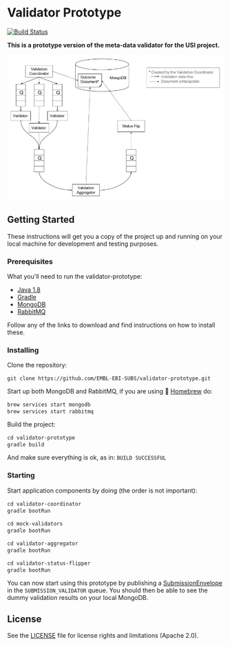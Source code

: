 # Validator Prototype
[![Build Status](https://travis-ci.org/EMBL-EBI-SUBS/validator-prototype.svg?branch=master)](https://travis-ci.org/EMBL-EBI-SUBS/validator-prototype)

**This is a prototype version of the meta-data validator for the USI project.**

![image](validator-prototype.png)

## Getting Started

These instructions will get you a copy of the project up and running on your local machine for development and testing purposes.

### Prerequisites
What you'll need to run the validator-prototype:
- [Java 1.8](http://www.oracle.com/technetwork/java/javase/downloads/index-jsp-138363.html)
- [Gradle](https://gradle.org/)
- [MongoDB](https://www.mongodb.com/download-center?jmp=nav#community)
- [RabbitMQ](https://www.rabbitmq.com/)

Follow any of the links to download and find instructions on how to install these.

### Installing
Clone the repository:
```
git clone https://github.com/EMBL-EBI-SUBS/validator-prototype.git
```
Start up both MongoDB and RabbitMQ, if you are using :beer: [Homebrew](https://brew.sh/) do:
```
brew services start mongodb
brew services start rabbitmq
```
Build the project:
```
cd validator-prototype
gradle build
```
And make sure everything is ok, as in: `BUILD SUCCESSFUL`

### Starting
Start application components by doing (the order is not important):
```
cd validator-coordinator
gradle bootRun
```
```
cd mock-validators
gradle bootRun
```
```
cd validator-aggregator
gradle bootRun
```
```
cd validator-status-flipper
gradle bootRun
```
You can now start using this prototype by publishing a [SubmissionEnvelope](https://github.com/EMBL-EBI-SUBS/subs/blob/master/subs-processing-model/src/main/java/uk/ac/ebi/subs/processing/SubmissionEnvelope.java) in the `SUBMISSION_VALIDATOR` queue. You should then be able to see the dummy validation results on your local MongoDB.

## License

See the [LICENSE](LICENSE.md) file for license rights and limitations (Apache 2.0).
